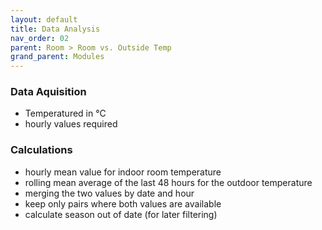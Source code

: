 ```yaml
---
layout: default
title: Data Analysis
nav_order: 02
parent: Room > Room vs. Outside Temp
grand_parent: Modules
---
```


### Data Aquisition
- Temperatured in °C
- hourly values required

### Calculations
- hourly mean value for indoor room temperature
- rolling mean average of the last 48 hours for the outdoor temperature
- merging the two values by date and hour
- keep only pairs where both values are available
- calculate season out of date (for later filtering)
